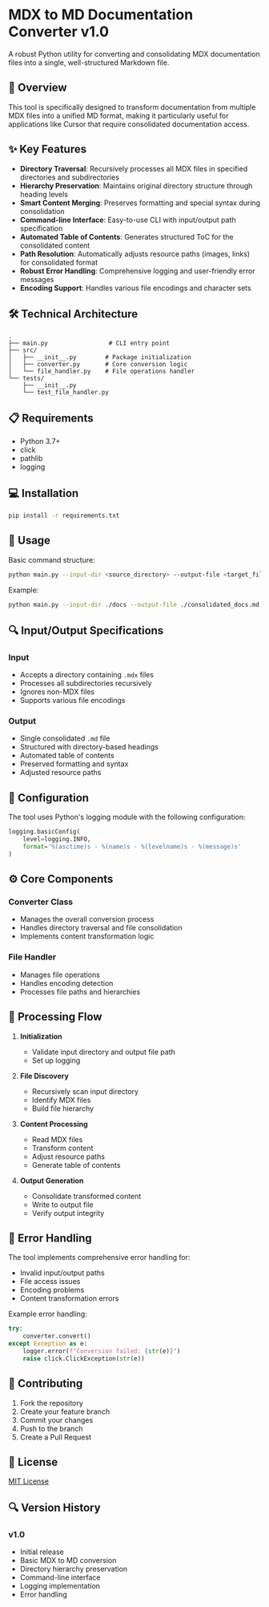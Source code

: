 # MDX to MD Documentation Converter v1.0

A robust Python utility for converting and consolidating MDX documentation files into a single, well-structured Markdown file.

## 🎯 Overview

This tool is specifically designed to transform documentation from multiple MDX files into a unified MD format, making it particularly useful for applications like Cursor that require consolidated documentation access.

## ✨ Key Features

- **Directory Traversal**: Recursively processes all MDX files in specified directories and subdirectories
- **Hierarchy Preservation**: Maintains original directory structure through heading levels
- **Smart Content Merging**: Preserves formatting and special syntax during consolidation
- **Command-line Interface**: Easy-to-use CLI with input/output path specification
- **Automated Table of Contents**: Generates structured ToC for the consolidated content
- **Path Resolution**: Automatically adjusts resource paths (images, links) for consolidated format
- **Robust Error Handling**: Comprehensive logging and user-friendly error messages
- **Encoding Support**: Handles various file encodings and character sets

## 🛠️ Technical Architecture

```
.
├── main.py                 # CLI entry point
├── src/
│   ├── __init__.py        # Package initialization
│   ├── converter.py       # Core conversion logic
│   └── file_handler.py    # File operations handler
└── tests/
    ├── __init__.py
    └── test_file_handler.py
```

## 📋 Requirements

- Python 3.7+
- click
- pathlib
- logging

## 💻 Installation

```bash
pip install -r requirements.txt
```

## 🚀 Usage

Basic command structure:

```bash
python main.py --input-dir <source_directory> --output-file <target_file.md>
```

Example:

```bash
python main.py --input-dir ./docs --output-file ./consolidated_docs.md
```

## 🔍 Input/Output Specifications

### Input
- Accepts a directory containing `.mdx` files
- Processes all subdirectories recursively
- Ignores non-MDX files
- Supports various file encodings

### Output
- Single consolidated `.md` file
- Structured with directory-based headings
- Automated table of contents
- Preserved formatting and syntax
- Adjusted resource paths

## 🔧 Configuration

The tool uses Python's logging module with the following configuration:

```python
logging.basicConfig(
    level=logging.INFO,
    format='%(asctime)s - %(name)s - %(levelname)s - %(message)s'
)
```

## ⚙️ Core Components

### Converter Class
- Manages the overall conversion process
- Handles directory traversal and file consolidation
- Implements content transformation logic

### File Handler
- Manages file operations
- Handles encoding detection
- Processes file paths and hierarchies

## 🎯 Processing Flow

1. **Initialization**
   - Validate input directory and output file path
   - Set up logging

2. **File Discovery**
   - Recursively scan input directory
   - Identify MDX files
   - Build file hierarchy

3. **Content Processing**
   - Read MDX files
   - Transform content
   - Adjust resource paths
   - Generate table of contents

4. **Output Generation**
   - Consolidate transformed content
   - Write to output file
   - Verify output integrity

## 🔐 Error Handling

The tool implements comprehensive error handling for:
- Invalid input/output paths
- File access issues
- Encoding problems
- Content transformation errors

Example error handling:

```python
try:
    converter.convert()
except Exception as e:
    logger.error(f"Conversion failed: {str(e)}")
    raise click.ClickException(str(e))
```

## 🤝 Contributing

1. Fork the repository
2. Create your feature branch
3. Commit your changes
4. Push to the branch
5. Create a Pull Request

## 📝 License

[MIT License](LICENSE)

## 🔍 Version History

### v1.0
- Initial release
- Basic MDX to MD conversion
- Directory hierarchy preservation
- Command-line interface
- Logging implementation
- Error handling 